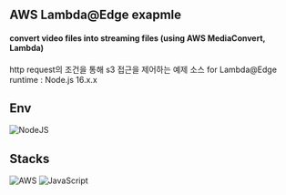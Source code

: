 ## AWS Lambda@Edge exapmle

#### convert video files into streaming files (using AWS MediaConvert, Lambda)
http request의 조건을 통해 s3 접근을 제어하는 예제 소스 for Lambda@Edge
runtime : Node.js 16.x.x

## Env
![NodeJS](https://img.shields.io/badge/node.js-6DA55F?style=for-the-badge&logo=node.js&logoColor=white)

## Stacks
![AWS](https://img.shields.io/badge/AWS-%23FF9900.svg?style=for-the-badge&logo=amazon-aws&logoColor=white)
![JavaScript](https://img.shields.io/badge/javascript-%23323330.svg?style=for-the-badge&logo=javascript&logoColor=%23F7DF1E)

